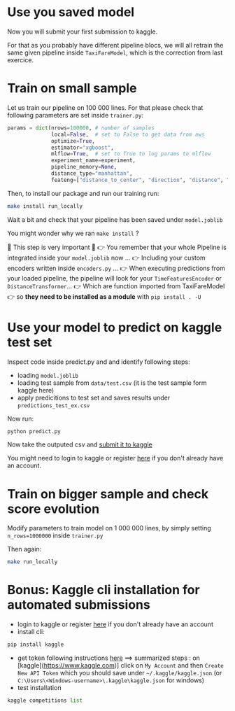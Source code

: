 # Use you saved model
Now you will submit your first submission to kaggle.

For that as you probably have different pipeline blocs, we will all retrain the same given pipeline inside `TaxiFareModel`, which is the correction from last exercice.

# Train on small sample
Let us train our pipeline on 100 000 lines.
For that please check that following parameters are set inside `trainer.py`:
```python
params = dict(nrows=100000, # number of samples
              local=False,  # set to False to get data from aws
              optimize=True,
              estimator="xgboost",
              mlflow=True,  # set to True to log params to mlflow
              experiment_name=experiment,
              pipeline_memory=None,
              distance_type="manhattan",
              feateng=["distance_to_center", "direction", "distance", "time_features", "geohash"])
```
Then, to install our package and run our training run:
```bash
make install run_locally
```
Wait a bit and check that your pipeline has been saved under `model.joblib`


You might wonder why we ran `make install` ?

🚨 This step is very important 🚨
👉 You remember that your whole Pipeline is integrated inside your `model.joblib` now ...
👉 Including your custom encoders written inside `encoders.py` ...
👉 When executing predictions from your loaded pipeline, the pipeline will look for your `TimeFeaturesEncoder` or `DistanceTransformer`...
👉 Which are function imported from TaxiFareModel
👉 so **they need to be installed as a module** with `pip install . -U`

# Use your model to predict on kaggle test set

Inspect code inside predict.py and and identify following steps:
- loading `model.joblib`
- loading test sample from `data/test.csv` (it is the test sample form kaggle here)
- apply predicitions to test set and saves results under `predictions_test_ex.csv`

Now run:
```bash
python predict.py
```

Now take the outputed csv and [submit it to kaggle](https://www.kaggle.com/c/new-york-city-taxi-fare-prediction/submit)

You might need to login to kaggle or register [here](https://www.kaggle.com/account/login) if you don't already have an account.


# Train on bigger sample and check score evolution
Modify parameters to train model on 1 000 000 lines, by simply setting `n_rows=1000000` inside `trainer.py`

Then again:
```bash
make run_locally
```

# Bonus: Kaggle cli installation for automated submissions
- login to kaggle or register [here](https://www.kaggle.com/account/login) if you don't already have an account
- install cli:
```python
pip install kaggle
```
- get token following instructions [here](https://github.com/Kaggle/kaggle-api#api-credentials)
==> summarized steps : on [kaggle[(https://www.kaggle.com)] click on `My Account` and then `Create New API Token` which you should save under `~/.kaggle/kaggle.json` (or `C:\Users\<Windows-username>\.kaggle\kaggle.json` for windows)
- test installation
```python
kaggle competitions list
```
